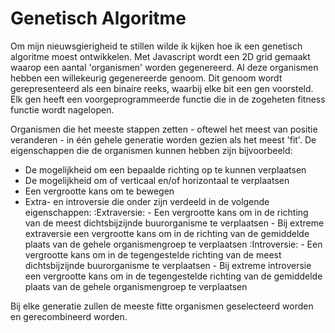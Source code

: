 # Genetisch Algoritme
Om mijn nieuwsgierigheid te stillen wilde ik kijken hoe ik een genetisch algoritme moest ontwikkelen.
Met Javascript wordt een 2D grid gemaakt waarop een aantal 'organismen' worden gegenereerd.
Al deze organismen hebben een willekeurig gegenereerde genoom. Dit genoom wordt gerepresenteerd als een binaire reeks, waarbij elke bit
een gen voorsteld. Elk gen heeft een voorgeprogrammeerde functie die in de zogeheten fitness functie wordt nagelopen.

Organismen die het meeste stappen zetten - oftewel het meest van positie veranderen - in één gehele generatie worden gezien als het meest 'fit'.
De eigenschappen die de organismen kunnen hebben zijn bijvoorbeeld: 
  - De mogelijkheid om een bepaalde richting op te kunnen verplaatsen
  - De mogelijkheid om of verticaal en/of horizontaal te verplaatsen
  - Een vergrootte kans om te bewegen
  - Extra- en introversie die onder zijn verdeeld in de volgende eigenschappen:
      :Extraversie:
        - Een vergrootte kans om in de richting van de meest dichtsbijzijnde buurorganisme te verplaatsen
        - Bij extreme extraversie een vergrootte kans om in de richting van de gemiddelde plaats van de gehele organismengroep te verplaatsen
      :Introversie:
        - Een vergrootte kans om in de tegengestelde richting van de meest dichtsbijzijnde buurorganisme te verplaatsen
        - Bij extreme introversie een vergrootte kans om in de tegengestelde richting van de gemiddelde plaats van de gehele organismengroep te verplaatsen
        
 Bij elke generatie zullen de meeste fitte organismen geselecteerd worden en gerecombineerd worden.
 
      
